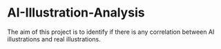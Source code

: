 # AI-Illustration-Analysis
The aim of this project is to identify if there is any correlation between AI illustrations and real illustrations.
